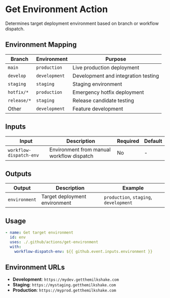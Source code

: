 # Get Environment Action

Determines target deployment environment based on branch or workflow dispatch.

## Environment Mapping

| Branch | Environment | Purpose |
|--------|-------------|---------|
| `main` | `production` | Live production deployment |
| `develop` | `development` | Development and integration testing |
| `staging` | `staging` | Staging environment |
| `hotfix/*` | `production` | Emergency hotfix deployment |
| `release/*` | `staging` | Release candidate testing |
| Other | `development` | Feature development |

## Inputs

| Input | Description | Required | Default |
|-------|-------------|----------|---------|
| `workflow-dispatch-env` | Environment from manual workflow dispatch | No | - |

## Outputs

| Output | Description | Example |
|--------|-------------|---------|
| `environment` | Target deployment environment | `production`, `staging`, `development` |

## Usage

```yaml
- name: Get target environment
  id: env
  uses: ./.github/actions/get-environment
  with:
    workflow-dispatch-env: ${{ github.event.inputs.environment }}
```

## Environment URLs

- **Development**: `https://mydev.getthemilkshake.com`
- **Staging**: `https://mystaging.getthemilkshake.com`
- **Production**: `https://myprod.getthemilkshake.com`
